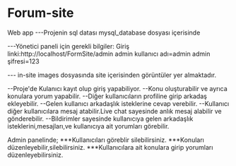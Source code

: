 # Forum-site
Web app
---Projenin sql datası mysql_database dosyası içerisinde

---Yönetici paneli için gerekli bilgiler:
Giriş linki:http://localhost/FormSite/admin
   admin kullanıcı adı=admin
   admin şifresi=123

--- in-site images dosyasında site içerisinden görüntüler yer almaktadır.



--Proje'de Kulanıcı kayıt olup giriş yapabiliyor.
--Konu oluşturabilir ve ayrıca konulara yorum yapabilir.
--Diğer kullanıcıların profiline girip arkadaş ekleyebilir.
--Gelen kullanıcı arkadaşlık isteklerine cevap verebilir.
--Kullanıcı diğer kullanıcılara mesaj atabilir.Live chat sayesinde anlık mesaj alabilir ve gönderebilir.
--Bildirimler sayesinde kullanıcıya gelen arkadaşlık isteklerini,mesajları,ve kullanıcıya ait yorumları görebilir.


Admin panelinde;
***Kullanıcıları göreblir silebilirsiniz.
***Konuları düzenleyebilir,silebilirsiniz.
***Kullanıcılara ait konulara girip yorumları düzenleyebilirsiniz.
